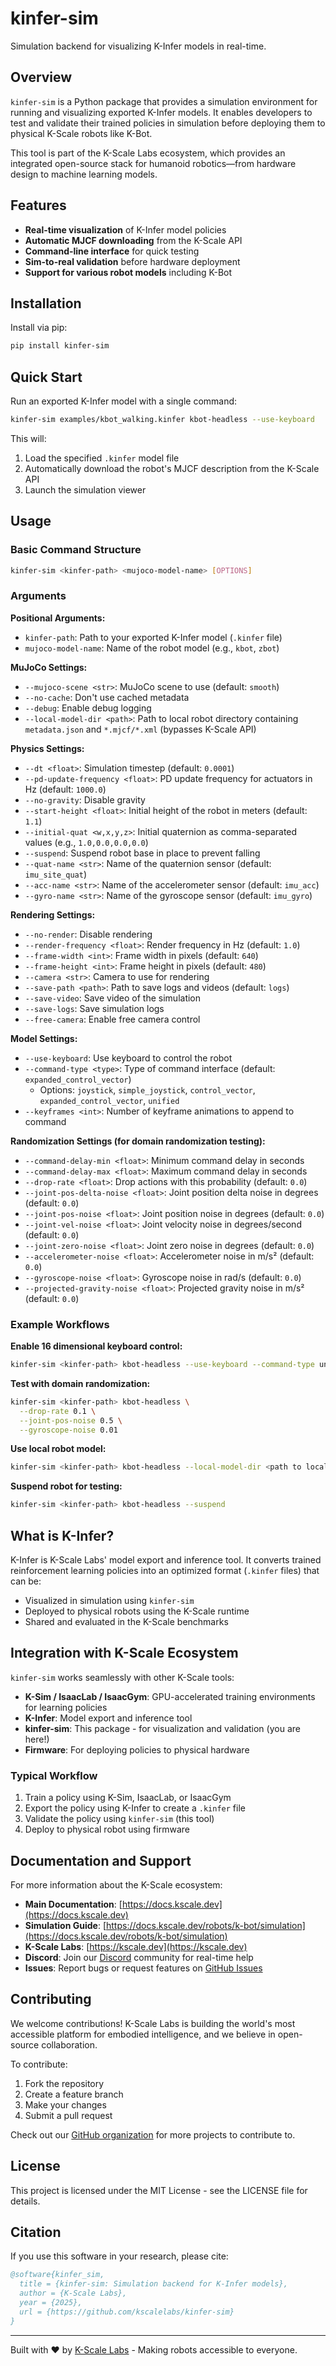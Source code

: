 # kinfer-sim

Simulation backend for visualizing K-Infer models in real-time.

## Overview

`kinfer-sim` is a Python package that provides a simulation environment for running and visualizing exported K-Infer models. It enables developers to test and validate their trained policies in simulation before deploying them to physical K-Scale robots like K-Bot.

This tool is part of the K-Scale Labs ecosystem, which provides an integrated open-source stack for humanoid robotics—from hardware design to machine learning models.

## Features

- **Real-time visualization** of K-Infer model policies
- **Automatic MJCF downloading** from the K-Scale API
- **Command-line interface** for quick testing
- **Sim-to-real validation** before hardware deployment
- **Support for various robot models** including K-Bot

## Installation

Install via pip:

```bash
pip install kinfer-sim
```

## Quick Start

Run an exported K-Infer model with a single command:

```bash
kinfer-sim examples/kbot_walking.kinfer kbot-headless --use-keyboard
```

This will:
1. Load the specified `.kinfer` model file
2. Automatically download the robot's MJCF description from the K-Scale API
3. Launch the simulation viewer

## Usage

### Basic Command Structure

```bash
kinfer-sim <kinfer-path> <mujoco-model-name> [OPTIONS]
```

### Arguments

**Positional Arguments:**
- `kinfer-path`: Path to your exported K-Infer model (`.kinfer` file)
- `mujoco-model-name`: Name of the robot model (e.g., `kbot`, `zbot`)

**MuJoCo Settings:**
- `--mujoco-scene <str>`: MuJoCo scene to use (default: `smooth`)
- `--no-cache`: Don't use cached metadata
- `--debug`: Enable debug logging
- `--local-model-dir <path>`: Path to local robot directory containing `metadata.json` and `*.mjcf/*.xml` (bypasses K-Scale API)

**Physics Settings:**
- `--dt <float>`: Simulation timestep (default: `0.0001`)
- `--pd-update-frequency <float>`: PD update frequency for actuators in Hz (default: `1000.0`)
- `--no-gravity`: Disable gravity
- `--start-height <float>`: Initial height of the robot in meters (default: `1.1`)
- `--initial-quat <w,x,y,z>`: Initial quaternion as comma-separated values (e.g., `1.0,0.0,0.0,0.0`)
- `--suspend`: Suspend robot base in place to prevent falling
- `--quat-name <str>`: Name of the quaternion sensor (default: `imu_site_quat`)
- `--acc-name <str>`: Name of the accelerometer sensor (default: `imu_acc`)
- `--gyro-name <str>`: Name of the gyroscope sensor (default: `imu_gyro`)

**Rendering Settings:**
- `--no-render`: Disable rendering
- `--render-frequency <float>`: Render frequency in Hz (default: `1.0`)
- `--frame-width <int>`: Frame width in pixels (default: `640`)
- `--frame-height <int>`: Frame height in pixels (default: `480`)
- `--camera <str>`: Camera to use for rendering
- `--save-path <path>`: Path to save logs and videos (default: `logs`)
- `--save-video`: Save video of the simulation
- `--save-logs`: Save simulation logs
- `--free-camera`: Enable free camera control

**Model Settings:**
- `--use-keyboard`: Use keyboard to control the robot
- `--command-type <type>`: Type of command interface (default: `expanded_control_vector`)
  - Options: `joystick`, `simple_joystick`, `control_vector`, `expanded_control_vector`, `unified`
- `--keyframes <int>`: Number of keyframe animations to append to command

**Randomization Settings (for domain randomization testing):**
- `--command-delay-min <float>`: Minimum command delay in seconds
- `--command-delay-max <float>`: Maximum command delay in seconds
- `--drop-rate <float>`: Drop actions with this probability (default: `0.0`)
- `--joint-pos-delta-noise <float>`: Joint position delta noise in degrees (default: `0.0`)
- `--joint-pos-noise <float>`: Joint position noise in degrees (default: `0.0`)
- `--joint-vel-noise <float>`: Joint velocity noise in degrees/second (default: `0.0`)
- `--joint-zero-noise <float>`: Joint zero noise in degrees (default: `0.0`)
- `--accelerometer-noise <float>`: Accelerometer noise in m/s² (default: `0.0`)
- `--gyroscope-noise <float>`: Gyroscope noise in rad/s (default: `0.0`)
- `--projected-gravity-noise <float>`: Projected gravity noise in m/s² (default: `0.0`)

### Example Workflows

**Enable 16 dimensional keyboard control:**
```bash
kinfer-sim <kinfer-path> kbot-headless --use-keyboard --command-type unified
```

**Test with domain randomization:**
```bash
kinfer-sim <kinfer-path> kbot-headless \
  --drop-rate 0.1 \
  --joint-pos-noise 0.5 \
  --gyroscope-noise 0.01
```

**Use local robot model:**
```bash
kinfer-sim <kinfer-path> kbot-headless --local-model-dir <path to local model>
```

**Suspend robot for testing:**
```bash
kinfer-sim <kinfer-path> kbot-headless --suspend
```

## What is K-Infer?

K-Infer is K-Scale Labs' model export and inference tool. It converts trained reinforcement learning policies into an optimized format (`.kinfer` files) that can be:
- Visualized in simulation using `kinfer-sim`
- Deployed to physical robots using the K-Scale runtime
- Shared and evaluated in the K-Scale benchmarks

## Integration with K-Scale Ecosystem

`kinfer-sim` works seamlessly with other K-Scale tools:

- **K-Sim / IsaacLab / IsaacGym**: GPU-accelerated training environments for learning policies
- **K-Infer**: Model export and inference tool
- **kinfer-sim**: This package - for visualization and validation (you are here!)
- **Firmware**: For deploying policies to physical hardware

### Typical Workflow

1. Train a policy using K-Sim, IsaacLab, or IsaacGym
2. Export the policy using K-Infer to create a `.kinfer` file
3. Validate the policy using `kinfer-sim` (this tool)
4. Deploy to physical robot using firmware

## Documentation and Support

For more information about the K-Scale ecosystem:
- **Main Documentation**: [https://docs.kscale.dev](https://docs.kscale.dev)
- **Simulation Guide**: [https://docs.kscale.dev/robots/k-bot/simulation](https://docs.kscale.dev/robots/k-bot/simulation)
- **K-Scale Labs**: [https://kscale.dev](https://kscale.dev)
- **Discord**: Join our [Discord](https://discord.gg/wZmtKrRYwF) community for real-time help
- **Issues**: Report bugs or request features on [GitHub Issues](https://github.com/kscalelabs/kinfer-sim/issues)

## Contributing

We welcome contributions! K-Scale Labs is building the world's most accessible platform for embodied intelligence, and we believe in open-source collaboration.

To contribute:
1. Fork the repository
2. Create a feature branch
3. Make your changes
4. Submit a pull request

Check out our [GitHub organization](https://github.com/kscalelabs) for more projects to contribute to.

## License

This project is licensed under the MIT License - see the LICENSE file for details.

## Citation

If you use this software in your research, please cite:

```bibtex
@software{kinfer_sim,
  title = {kinfer-sim: Simulation backend for K-Infer models},
  author = {K-Scale Labs},
  year = {2025},
  url = {https://github.com/kscalelabs/kinfer-sim}
}
```

---

Built with ❤️ by [K-Scale Labs](https://kscale.dev) - Making robots accessible to everyone.